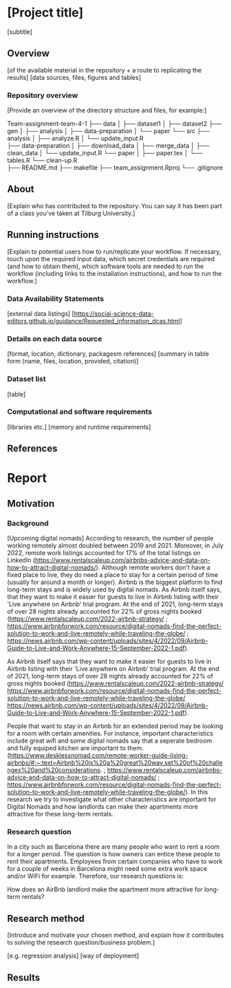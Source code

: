 # [Project title]
[subtitle]


## Overview
[of the available material in the repository + a route to replicating the results]
[data sources, files, figures and tables]

### Repository overview
[Provide an overview of the directory structure and files, for example:]

Team-assignment-team-4-1
├── data
│   ├── dataset1
│   ├── dataset2
├── gen
│   ├── analysis
│   ├── data-preparation
│   └── paper
└── src
    ├── analysis
    │   ├── analyze.R
    │   └── update_input.R    
    ├── data-preparation
    │   ├── download_data
    │   ├── merge_data
    │   ├── clean_data
    │   └── update_input.R
    └── paper
    │   ├── paper.tex
    │   └── tables.R
    └── clean-up.R    
├── README.md
├── makefile
├── team_assignment.Rproj
└── .gitignore


## About

[Explain who has contributed to the repository. You can say it has been part of a class you've taken at Tilburg University.]

    
## Running instructions

[Explain to potential users how to run/replicate your workflow. If necessary, touch upon the required input data, which secret credentials are required (and how to obtain them), which software tools are needed to run the workflow (including links to the installation instructions), and how to run the workflow.]  

### Data Availability Statements
[external data listings]
[https://social-science-data-editors.github.io/guidance/Requested_information_dcas.html]

### Details on each data source
[format, location, dictionary, packagesm references]
[summary in table form (name, files, location, provided, citation)]

### Dataset list
[table]

### Computational and software requirements
[libraries etc.]
[memory and runtime requirements]


## References


# Report 

## Motivation

### Background
[Upcoming digital nomads]
According to research, the number of people working remotely almost doubled between 2019 and 2021. Moreover, in July 2022, remote work listings accounted for 17% of the total listings on LinkedIn (https://www.rentalscaleup.com/airbnbs-advice-and-data-on-how-to-attract-digital-nomads/). Although remote workers don't have a fixed place to live, they do need a place to stay for a certain period of time (usually for around a month or longer). Airbnb is the biggest platform to find long-term stays and is widely used by digital nomads. As Airbnb itself says, that they want to make it easier for guests to live in Airbnb listing with their 'Live anywhere on Airbnb' trial program. At the end of 2021, long-term stays of over 28 nights already accounted for 22% of gross nights booked (https://www.rentalscaleup.com/2022-airbnb-strategy/ ; https://www.airbnbforwork.com/resource/digital-nomads-find-the-perfect-solution-to-work-and-live-remotely-while-traveling-the-globe/ ; 
https://news.airbnb.com/wp-content/uploads/sites/4/2022/09/Airbnb-Guide-to-Live-and-Work-Anywhere-15-September-2022-1.pdf).

As Airbnb itself says that they want to make it easier for guests to live in Airbnb listing with their 'Live anywhere on Airbnb' trial program. At the end of 2021, long-term stays of over 28 nights already accounted for 22% of gross nights booked (https://www.rentalscaleup.com/2022-airbnb-strategy/
https://www.airbnbforwork.com/resource/digital-nomads-find-the-perfect-solution-to-work-and-live-remotely-while-traveling-the-globe/
https://news.airbnb.com/wp-content/uploads/sites/4/2022/09/Airbnb-Guide-to-Live-and-Work-Anywhere-15-September-2022-1.pdf).

People that want to stay in an Airbnb for an extended period may be looking for a room with certain amenities. For instance, important characteristics include great wifi and some digital nomads say that a seperate bedroom and fully equiped kitchen are important to them. (https://www.desklessnomad.com/remote-worker-guide-living-airbnbs/#:~:text=Airbnb%20is%20a%20great%20way,set%20of%20challenges%20and%20considerations. ; https://www.rentalscaleup.com/airbnbs-advice-and-data-on-how-to-attract-digital-nomads/ ; https://www.airbnbforwork.com/resource/digital-nomads-find-the-perfect-solution-to-work-and-live-remotely-while-traveling-the-globe/). In this research we try to investigate what other characteristics are important for Digital Nomads and how landlords can make their apartments more attractive for these long-term rentals. 


### Research question
In a city such as Barcelona there are many people who want to rent a room for a longer period. The question is how owners can entice these people to rent their apartments. Employees from certain companies who have to work for a couple of weeks in Barcelona might need some extra work space and/or WiFi for example. Therefore, our research questions is:

How does an AirBnb landlord make the apartment more attractive for long-term rentals?



## Research method
[Introduce and motivate your chosen method, and explain how it contributes to solving the research question/business problem.]

[e.g. regression analysis]
[way of deployment]



## Results










